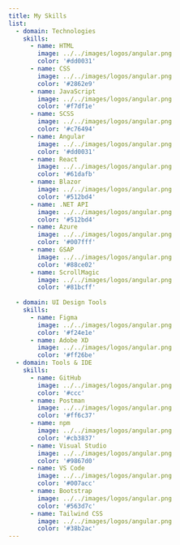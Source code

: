 ```yaml
---
title: My Skills
list:
  - domain: Technologies
    skills:
      - name: HTML
        image: ../../images/logos/angular.png
        color: '#dd0031'
      - name: CSS
        image: ../../images/logos/angular.png
        color: '#2862e9'
      - name: JavaScript
        image: ../../images/logos/angular.png
        color: '#f7df1e'
      - name: SCSS
        image: ../../images/logos/angular.png
        color: '#c76494'
      - name: Angular
        image: ../../images/logos/angular.png
        color: '#dd0031'
      - name: React
        image: ../../images/logos/angular.png
        color: '#61dafb'
      - name: Blazor
        image: ../../images/logos/angular.png
        color: '#512bd4'
      - name: .NET API
        image: ../../images/logos/angular.png
        color: '#512bd4'
      - name: Azure
        image: ../../images/logos/angular.png
        color: '#007fff'
      - name: GSAP
        image: ../../images/logos/angular.png
        color: '#88ce02'
      - name: ScrollMagic
        image: ../../images/logos/angular.png
        color: '#81bcff'
      
  - domain: UI Design Tools
    skills:
      - name: Figma
        image: ../../images/logos/angular.png
        color: '#f24e1e'
      - name: Adobe XD
        image: ../../images/logos/angular.png
        color: '#ff26be'
  - domain: Tools & IDE
    skills:
      - name: GitHub
        image: ../../images/logos/angular.png
        color: '#ccc'
      - name: Postman
        image: ../../images/logos/angular.png
        color: '#ff6c37'
      - name: npm
        image: ../../images/logos/angular.png
        color: '#cb3837'
      - name: Visual Studio
        image: ../../images/logos/angular.png
        color: '#9867d0'
      - name: VS Code
        image: ../../images/logos/angular.png
        color: '#007acc'
      - name: Bootstrap
        image: ../../images/logos/angular.png
        color: '#563d7c'
      - name: Tailwind CSS
        image: ../../images/logos/angular.png
        color: '#38b2ac'
---
```

